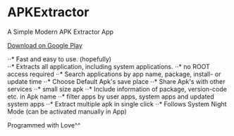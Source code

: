 # APKExtractor
A Simple Modern APK Extractor App

[Download on Google Play](https://play.google.com/store/apps/details?id=domilopment.apkextractor)

⋅⋅* Fast and easy to use. (hopefully)  
⋅⋅* Extracts all application, including system applications.
⋅⋅* no ROOT access required 
⋅⋅* Search applications by app name, package, install- or update time
⋅⋅* Choose Default Apk's save place
⋅⋅* Share Apk's with other services
⋅⋅* small size apk
⋅⋅* Include information of package, version-code etc. in Apk name
⋅⋅* filter apps by user apps, system apps and updated system apps
⋅⋅* Extract multiple apk in single click
⋅⋅* Follows System Night Mode (can be activated manually in App)

Programmed with Love^^
